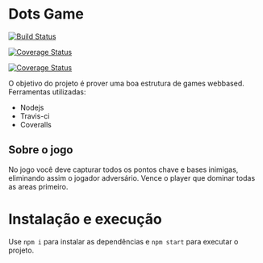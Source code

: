 
# Dots Game

[![Build Status](https://travis-ci.org/MatheusMoura17/dots.svg?branch=master)](https://travis-ci.org/MatheusMoura17/dots) 

[![Coverage Status](https://coveralls.io/repos/github/MatheusMoura17/dots/badge.svg?branch=master)](https://coveralls.io/github/MatheusMoura17/dots?branch=master)

[![Coverage Status](https://coveralls.io/repos/github/MatheusMoura17/dots/badge.svg?branch=implementa-ferramenta-testes)](https://coveralls.io/github/MatheusMoura17/dots?branch=implementa-ferramenta-testes)

O objetivo do projeto é prover uma boa estrutura de games webbased. 
Ferramentas utilizadas:
  - Nodejs
  - Travis-ci
  - Coveralls

## Sobre o jogo
No jogo você deve capturar todos os pontos chave e bases inimigas, eliminando assim o jogador adversário. Vence o player que dominar todas as areas primeiro. 

# Instalação e execução

Use `npm i` para instalar as dependências e `npm start` para executar o projeto.